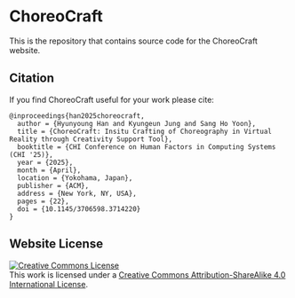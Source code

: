 # ChoreoCraft
This is the repository that contains source code for the ChoreoCraft website.

## Citation
If you find ChoreoCraft useful for your work please cite:
```
@inproceedings{han2025choreocraft,
  author = {Hyunyoung Han and Kyungeun Jung and Sang Ho Yoon},
  title = {ChoreoCraft: Insitu Crafting of Choreography in Virtual Reality through Creativity Support Tool},
  booktitle = {CHI Conference on Human Factors in Computing Systems (CHI '25)},
  year = {2025},
  month = {April},
  location = {Yokohama, Japan},
  publisher = {ACM},
  address = {New York, NY, USA},
  pages = {22},
  doi = {10.1145/3706598.3714220}
}
```

## Website License
<a rel="license" href="http://creativecommons.org/licenses/by-sa/4.0/"><img alt="Creative Commons License" style="border-width:0" src="https://i.creativecommons.org/l/by-sa/4.0/88x31.png" /></a><br />This work is licensed under a <a rel="license" href="http://creativecommons.org/licenses/by-sa/4.0/">Creative Commons Attribution-ShareAlike 4.0 International License</a>.
